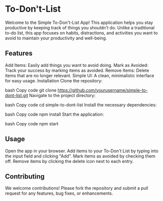 # To-Don't-List
Welcome to the Simple To-Don't-List App! This application helps you stay productive by keeping track of things you shouldn't do. Unlike a traditional to-do list, this app focuses on habits, distractions, and activities you want to avoid to maintain your productivity and well-being.

## Features
Add Items: Easily add things you want to avoid doing.
Mark as Avoided: Track your success by marking items as avoided.
Remove Items: Delete items that are no longer relevant.
Simple UI: A clean, minimalistic interface for easy usage.
Installation
Clone the repository:

bash
Copy code
git clone https://github.com/yourusername/simple-to-dont-list.git
Navigate to the project directory:

bash
Copy code
cd simple-to-dont-list
Install the necessary dependencies:

bash
Copy code
npm install
Start the application:

bash
Copy code
npm start

## Usage
Open the app in your browser.
Add items to your To-Don't List by typing into the input field and clicking "Add".
Mark items as avoided by checking them off.
Remove items by clicking the delete icon next to each entry.
## Contributing
We welcome contributions! Please fork the repository and submit a pull request for any features, bug fixes, or enhancements.

